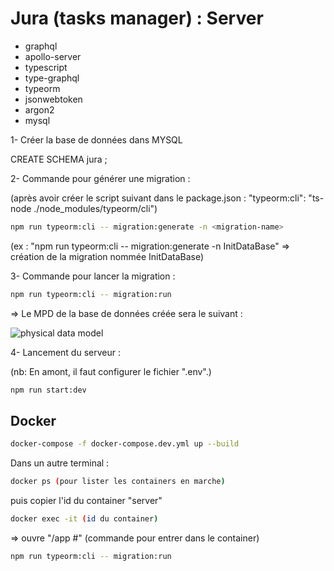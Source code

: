 # Jura (tasks manager) : Server

- graphql
- apollo-server
- typescript
- type-graphql
- typeorm
- jsonwebtoken
- argon2
- mysql

1- Créer la base de données dans MYSQL

CREATE SCHEMA jura ;

2- Commande pour générer une migration :

(après avoir créer le script suivant dans le package.json : "typeorm:cli": "ts-node ./node_modules/typeorm/cli")

```sh
npm run typeorm:cli -- migration:generate -n <migration-name>
```

(ex : "npm run typeorm:cli -- migration:generate -n InitDataBase" => création de la migration nommée InitDataBase)

3- Commande pour lancer la migration :

```sh
npm run typeorm:cli -- migration:run
```

=> Le MPD de la base de données créée sera le suivant :

![physical data model](https://imgur.com/3iaLT6i.png)

4- Lancement du serveur :

(nb: En amont, il faut configurer le fichier ".env".)

```sh
npm run start:dev
```

## Docker

```sh
docker-compose -f docker-compose.dev.yml up --build
```

Dans un autre terminal :

```sh
docker ps (pour lister les containers en marche)

```

puis copier l'id du container "server"

```sh
docker exec -it (id du container)
```

=> ouvre "/app #" (commande pour entrer dans le container)

```sh
npm run typeorm:cli -- migration:run
```
